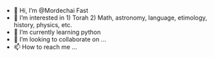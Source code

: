 - 👋 Hi, I’m @Mordechai Fast
- 👀 I’m interested in 1) Torah 2) Math, astronomy, language, etimology, history, physics, etc.
- 🌱 I’m currently learning python
- 💞️ I’m looking to collaborate on ...
- 📫 How to reach me ...

<!---
MordechaiFast/MordechaiFast is a ✨ special ✨ repository because its `README.md` (this file) appears on your GitHub profile.
You can click the Preview link to take a look at your changes.
--->
